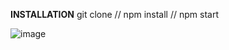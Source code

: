 **INSTALLATION**
git clone //
npm install //
npm start


![image](https://user-images.githubusercontent.com/101666479/210639667-fe5c80ec-edc4-40af-8738-f8a53e1ba908.png)

